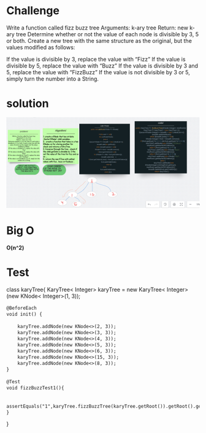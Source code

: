 # Challenge 
Write a function called fizz buzz tree
Arguments: k-ary tree
Return: new k-ary tree
Determine whether or not the value of each node is divisible by 3, 5 or both. Create a new tree with the same structure as the original, but the values modified as follows:

If the value is divisible by 3, replace the value with “Fizz”
If the value is divisible by 5, replace the value with “Buzz”
If the value is divisible by 3 and 5, replace the value with “FizzBuzz”
If the value is not divisible by 3 or 5, simply turn the number into a String.

# solution 
![img](assets/ch18.png)


# Big O 
**O(n^2)**

# Test 
class karyTree{
    KaryTree< Integer> karyTree = new KaryTree< Integer>(new KNode< Integer>(1, 3));

    @BeforeEach
    void init() {

        karyTree.addNode(new KNode<>(2, 3));
        karyTree.addNode(new KNode<>(3, 3));
        karyTree.addNode(new KNode<>(4, 3));
        karyTree.addNode(new KNode<>(5, 3));
        karyTree.addNode(new KNode<>(6, 3));
        karyTree.addNode(new KNode<>(15, 3));
        karyTree.addNode(new KNode<>(8, 3));
    }

    @Test
    void fizzBuzzTest1(){

        assertEquals("1",karyTree.fizzBuzzTree(karyTree.getRoot()).getRoot().getKey());
    }
}
